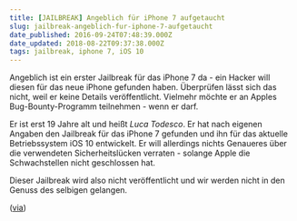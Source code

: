 ```yaml
---
title: [JAILBREAK] Angeblich für iPhone 7 aufgetaucht
slug: jailbreak-angeblich-fur-iphone-7-aufgetaucht
date_published: 2016-09-24T07:48:39.000Z
date_updated: 2018-08-22T09:37:38.000Z
tags: jailbreak, iphone 7, iOS 10
---
```


Angeblich ist ein erster Jailbreak für das iPhone 7 da - ein Hacker will diesen für das neue iPhone gefunden haben. Überprüfen lässt sich das nicht, weil er keine Details veröffentlicht. Vielmehr möchte er an Apples Bug-Bounty-Programm teilnehmen - wenn er darf.

Er ist erst 19 Jahre alt und heißt *Luca Todesco*. Er hat nach eigenen Angaben den Jailbreak für das iPhone 7 gefunden und ihn für das aktuelle Betriebssystem iOS 10 entwickelt. Er will allerdings nichts Genaueres über die verwendeten Sicherheitslücken verraten - solange Apple die Schwachstellen nicht geschlossen hat.

Dieser Jailbreak wird also nicht veröffentlicht und wir werden nicht in den Genuss des selbigen gelangen.

([via](http://www.golem.de/news/jailbreak-19-jaehriger-will-iphone-7-exploit-fuer-sich-behalten-1609-123430.html))
